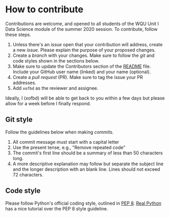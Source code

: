 # How to contribute

Contributions are welcome, and opened to all students of the WQU Unit I Data Science module of the summer 2020 session. To contribute, follow these steps.

1. Unless there's an *issue* open that your contribution will address, create a new *issue*. Please explain the purpose of your proposed changes.
1. Create a *branch* with your changes. Make sure to follow the *git* and code styles shown in the sections below.
1. Make sure to update the Contributors section of the [README](README.md) file. Include your GitHub user name (linked) and your name (optional).
1. Create a *pull request* (PR). Make sure to tag the issue your PR addresses.
1. Add `xofbd` as the reviewer and assignee.

Ideally, I (xofbd) will be able to get back to you within a few days but please allow for a week before I finally respond.

## Git style

Follow the guidelines below when making *commits*.

1. All commit message must start with a capital letter
1. Use the present tense, e.g., "Remove repeated code"
1. The commit's first line should be a summary of less than 50 characters long.
1. A more descriptive explanation may follow but separate the subject line and the longer description with an blank line. Lines should not exceed 72 characters.

## Code style

Please follow Python's official coding style, outlined in [PEP 8](https://www.python.org/dev/peps/pep-0008/). [Real Python](https://realpython.com/python-pep8/) has a nice tutorial over the PEP 8 style guideline.
